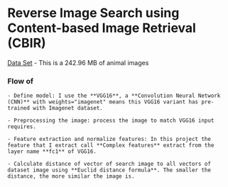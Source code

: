# Reverse Image Search using Content-based Image Retrieval (CBIR)

[Data Set](https://www.kaggle.com/datasets/theaayushbajaj/cbir-dataset) - This is a 242.96 MB of animal images

### Flow of
    - Define model: I use the **VGG16**, a **Convolution Neural Network (CNN)** with weights="imagenet" means this VGG16 variant has pre-trained with Imagenet dataset.

    - Preprocessing the image: process the image to match VGG16 input requires.

    - Feature extraction and normalize features: In this project the feature that I extract call **Complex features** extract from the layer name **fc1** of VGG16.

    - Calculate distance of vector of search image to all vectors of dataset image using **Euclid distance formula**. The smaller the distance, the more similar the image is.
